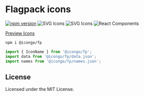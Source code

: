 Flagpack icons
===

[![npm version](https://img.shields.io/npm/v/@icongo/fp.svg)](https://www.npmjs.com/package/@icongo/fp)
![SVG Icons](https://shields.io/badge/SVG-icons-green?logo=svg&style=flat)
![SVG Icons](https://shields.io/badge/TypeScript-Support-green?logo=TypeScript&style=flat)
![React Components](https://shields.io/badge/React-components-green?logo=react&style=flat)

[Preview Icons](http://icongo.github.io/#/icons/fp)

```bash
npm i @icongo/fp
```

```jsx
import { IconName } from '@icongo/fp';
import data from '@icongo/fp/data.json';
import names from '@icongo/fp/names.json';
```

## License

Licensed under the MIT License.